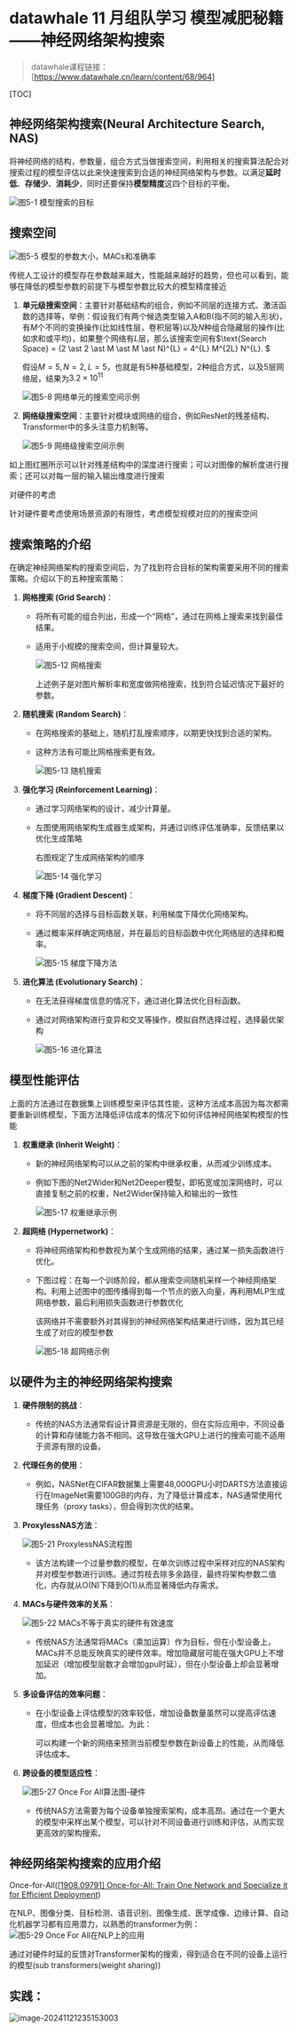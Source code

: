 # datawhale 11 月组队学习 模型减肥秘籍——神经网络架构搜索

> datawhale课程链接：[https://www.datawhale.cn/learn/content/68/964]

[TOC]

## 神经网络架构搜索(Neural Architecture Search, NAS)

将神经网络的结构，参数量，组合方式当做搜索空间，利用相关的搜索算法配合对搜索过程的模型评估以此来快速搜索到合适的神经网络架构与参数。以满足**延时低**、**存储少**、**消耗少**，同时还要保持**模型精度**这四个目标的平衡。

![图5-1 模型搜索的目标](pics/t4/model_goal.png)

## 搜索空间

![图5-5 模型的参数大小，MACs和准确率](pics/t4/experiment_show.png)

传统人工设计的模型存在参数越来越大，性能越来越好的趋势，但也可以看到，能够在降低的模型参数的前提下与模型参数比较大的模型精度接近

1. **单元级搜索空间**：主要针对基础结构的组合，例如不同层的连接方式、激活函数的选择等，举例：假设我们有两个候选类型输入A和B(指不同的输入形状)，有$M$个不同的变换操作(比如线性层，卷积层等)以及$N$种组合隐藏层的操作(比如求和或平均)，如果整个网络有$L$层，那么该搜索空间有$\text{Search Space} = (2 \ast 2 \ast M \ast M \ast N)^{L} = 4^{L} M^{2L} N^{L}.  $

   假设$M=5, N=2,L=5$，也就是有5种基础模型，2种组合方式，以及5层网络层，结果为$3.2\times10^{11}$

   ![图5-8 网络单元的搜索空间示例](pics/t4/Space_cell_example.jpg)

   

2. **网络级搜索空间**：主要针对模块或网络的组合，例如ResNet的残差结构、Transformer中的多头注意力机制等。

   ![图5-9 网络级搜索空间示例](pics/t4/Space_network_exmaple.png)

   

如上图红圈所示可以针对残差结构中的深度进行搜索；可以对图像的解析度进行搜索；还可以对每一层的输入输出维度进行搜索

对硬件的考虑

针对硬件要考虑使用场景资源的有限性，考虑模型规模对应的的搜索空间

## 搜索策略的介绍

在确定神经网络架构的搜索空间后，为了找到符合目标的架构需要采用不同的搜索策略。介绍以下的五种搜索策略：

1. **网格搜索 (Grid Search)**：
   - 将所有可能的组合列出，形成一个“网格”，通过在网格上搜索来找到最佳结果。
   
   - 适用于小规模的搜索空间，但计算量较大。
   
     ![图5-12 网格搜索](pics/t4/Grid_search_example.png)
   
     上述例子是对图片解析率和宽度做网格搜索，找到符合延迟情况下最好的参数。
   
2. **随机搜索 (Random Search)**：
   
   - 在网格搜索的基础上，随机打乱搜索顺序，以期更快找到合适的架构。

   - 这种方法有可能比网格搜索更有效。
   
     ![图5-13 随机搜索](pics/t4/Random_search_example.png)
   
3. **强化学习 (Reinforcement Learning)**：
   - 通过学习网络架构的设计，减少计算量。
   
   - 左图使用网络架构生成器生成架构，并通过训练评估准确率，反馈结果以优化生成策略
   
     右图规定了生成网络架构的顺序
   
     ![图5-14 强化学习](pics/t4/Reinforcement_learning_example.png)
   
4. **梯度下降 (Gradient Descent)**：
   - 将不同层的选择与目标函数关联，利用梯度下降优化网络架构。
   
   - 通过概率采样确定网络层，并在最后的目标函数中优化网络层的选择和概率。
   
     ![图5-15 梯度下降方法](pics/t4/Gradient_descent_example.png)
   
5. **进化算法 (Evolutionary Search)**：
   
   - 在无法获得梯度信息的情况下，通过进化算法优化目标函数。
   
   - 通过对网络架构进行变异和交叉等操作，模拟自然选择过程，选择最优架构
   
     ![图5-16 进化算法](pics/t4/Evolutionary_search_example.png)

## 模型性能评估

上面的方法通过在数据集上训练模型来评估其性能，这种方法成本高因为每次都需要重新训练模型，下面方法降低评估成本的情况下如何评估神经网络架构模型的性能

1. **权重继承 (Inherit Weight)**：
   
   - 新的神经网络架构可以从之前的架构中继承权重，从而减少训练成本。
   
   - 例如下图的Net2Wider和Net2Deeper模型，即拓宽或加深网络时，可以直接复制之前的权重，Net2Wider保持输入和输出的一致性
   
     ![图5-17 权重继承示例](pics/t4/Inherit_weight_example.png)
   
3. **超网络 (Hypernetwork)**：
   - 将神经网络架构和参数视为某个生成网络的结果，通过某一损失函数进行优化。
   
   - 下图过程：在每一个训练阶段，都从搜索空间随机采样一个神经网络架构。利用上述图中的图传播得到每一个节点的嵌入向量，再利用MLP生成网络参数，最后利用损失函数进行参数优化
   
     该网络并不需要额外对其得到的神经网络架构结果进行训练，因为其已经生成了对应的模型参数
   
     ![图5-18 超网络示例](pics/t4/Hypernetwork_example.png)

## 以硬件为主的神经网络架构搜索

1. **硬件限制的挑战**：

   - 传统的NAS方法通常假设计算资源是无限的，但在实际应用中，不同设备的计算和存储能力各不相同。这导致在强大GPU上进行的搜索可能不适用于资源有限的设备。

2. **代理任务的使用**：

   - 例如，NASNet在CIFAR数据集上需要48,000GPU小时DARTS方法直接运行在ImageNet需要100GB的内存，为了降低计算成本，NAS通常使用代理任务（proxy tasks），但会得到次优的结果。

3. **ProxylessNAS方法**：

   ![图5-21 ProxylessNAS流程图](pics/t4/ProxylessNAS.png)

   - 该方法构建一个过量参数的模型，在单次训练过程中采样对应的NAS架构并对模型参数进行训练。通过剪枝去除多余路径，最终将架构参数二值化，内存就从O(N)下降到O(1)从而显著降低内存需求。

4. **MACs与硬件效率的关系**：

   ![图5-22 MACs不等于真实的硬件有效速度](pics/t4/NAS_hardware_problem1.png)

   - 传统NAS方法通常将MACs（乘加运算）作为目标，但在小型设备上，MACs并不总能反映真实的硬件效率。增加隐藏层可能在强大GPU上不增加延迟（增加模型层数才会增加gpu时延），但在小型设备上却会显著增加。

5. **多设备评估的效率问题**：

   - 在小型设备上评估模型的效率较低，增加设备数量虽然可以提高评估速度，但成本也会显著增加。为此：

     可以构建一个新的网络来预测当前模型参数在新设备上的性能，从而降低评估成本。

6. **跨设备的模型适应性**：

   ![图5-27 Once For All算法图-硬件](pics/t4/Once_for_all.png)

   - 传统NAS方法需要为每个设备单独搜索架构，成本高昂。通过在一个更大的模型中采样出某个模型，可以针对不同设备进行训练和评估，从而实现更高效的架构搜索。

## 神经网络架构搜索的应用介绍

Once-for-All([[1908.09791\] Once-for-All: Train One Network and Specialize it for Efficient Deployment](https://arxiv.org/abs/1908.09791))

在NLP、图像分类、目标检测、语音识别、图像生成、医学成像、边缘计算、自动化机器学习都有应用潜力，以熟悉的transformer为例：![图5-29 Once For All在NLP上的应用](pics/t4/Once_for_All_app1.png)

通过对硬件时延的反馈对Transformer架构的搜索，得到适合在不同的设备上运行的模型(sub transformers(weight sharing))

## 实践：

![image-20241121235153003](pics/t4/image-20241121235153003.png)